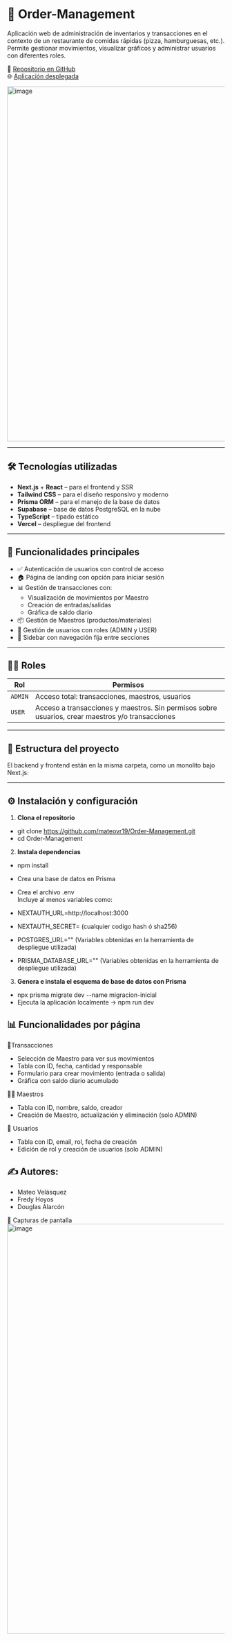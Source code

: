 # 🍕 Order-Management

Aplicación web de administración de inventarios y transacciones en el contexto de un restaurante de comidas rápidas (pizza, hamburguesas, etc.). Permite gestionar movimientos, visualizar gráficos y administrar usuarios con diferentes roles.  
  
🔗 [Repositorio en GitHub](https://github.com/mateovr19/Order-Management.git)    
🌐 [Aplicación desplegada](https://foodsmanager-order-managements.vercel.app)  
  
<img width="1768" height="819" alt="image" src="https://github.com/user-attachments/assets/7750bcc8-97a5-4ba4-afdb-7da593c2d3c3" />  

  
---  
  
## 🛠️ Tecnologías utilizadas  
  
- **Next.js** + **React** – para el frontend y SSR  
- **Tailwind CSS** – para el diseño responsivo y moderno  
- **Prisma ORM** – para el manejo de la base de datos  
- **Supabase** – base de datos PostgreSQL en la nube  
- **TypeScript** – tipado estático  
- **Vercel** – despliegue del frontend  
  
---  
  
## 🚀 Funcionalidades principales  
  
- ✅ Autenticación de usuarios con control de acceso  
- 🏠 Página de landing con opción para iniciar sesión  
- 📊 Gestión de transacciones con:  
  - Visualización de movimientos por Maestro  
  - Creación de entradas/salidas  
  - Gráfica de saldo diario  
- 📦 Gestión de Maestros (productos/materiales)  
- 👥 Gestión de usuarios con roles (ADMIN y USER)  
- 🧭 Sidebar con navegación fija entre secciones  
  
---  
  
## 🧑‍💼 Roles  
  
| Rol   | Permisos                                                                 |
|--------|--------------------------------------------------------------------------|
| `ADMIN` | Acceso total: transacciones, maestros, usuarios                         |
| `USER`  | Acceso a transacciones y maestros. Sin permisos sobre usuarios, crear maestros y/o transacciones |
  
---  
  
## 📂 Estructura del proyecto  
  
El backend y frontend están en la misma carpeta, como un monolito bajo Next.js:  
  
---  
  
## ⚙️ Instalación y configuración  
  
1. **Clona el repositorio**    
  
- git clone https://github.com/mateovr19/Order-Management.git  
- cd Order-Management
  
2. **Instala dependencias**  
- npm install  
- Crea una base de datos en Prisma
  
- Crea el archivo .env  
Incluye al menos variables como:  

- NEXTAUTH_URL=http://localhost:3000  
- NEXTAUTH_SECRET= (cualquier codigo hash ó sha256)
- POSTGRES_URL=""  (Variables obtenidas en la herramienta de despliegue utilizada)
- PRISMA_DATABASE_URL=""  (Variables obtenidas en la herramienta de despliegue utilizada)
  
3. **Genera e instala el esquema de base de datos con Prisma** 
  
- npx prisma migrate dev --name migracion-inicial  
- Ejecuta la aplicación localmente -> npm run dev
  
## 📊 Funcionalidades por página

🔄Transacciones

- Selección de Maestro para ver sus movimientos    
- Tabla con ID, fecha, cantidad y responsable  
- Formulario para crear movimiento (entrada o salida)  
- Gráfica con saldo diario acumulado  
  
👨‍🏭 Maestros

- Tabla con ID, nombre, saldo, creador  
- Creación de Maestro, actualización y eliminación (solo ADMIN)  
  
👤 Usuarios

- Tabla con ID, email, rol, fecha de creación 
- Edición de rol y creación de usuarios (solo ADMIN)  
  
## ✍️ Autores:

- Mateo Velásquez
- Fredy Hoyos  
- Douglas Alarcón   
  
📸 Capturas de pantalla  
<img width="1844" height="946" alt="image" src="https://github.com/user-attachments/assets/1c6763c8-1850-450d-b0de-33cae0af4d27" />
